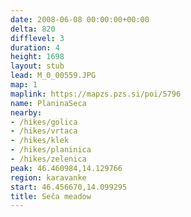 ```yaml
---
date: 2008-06-08 00:00:00+00:00
delta: 820
difflevel: 3
duration: 4
height: 1698
layout: stub
lead: M_0_00559.JPG
map: 1
maplink: https://mapzs.pzs.si/poi/5796
name: PlaninaSeca
nearby:
- /hikes/golica
- /hikes/vrtaca
- /hikes/klek
- /hikes/planinica
- /hikes/zelenica
peak: 46.460984,14.129766
region: karavanke
start: 46.456670,14.099295
title: Seča meadow
---
```

